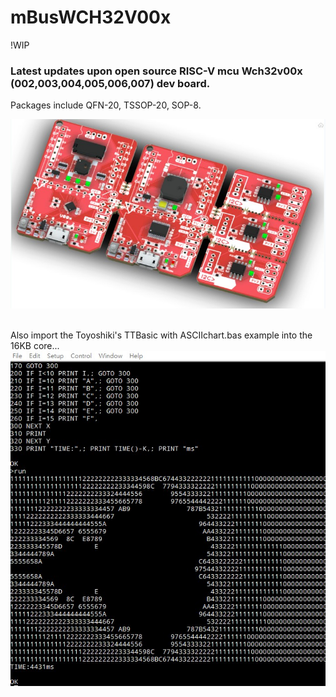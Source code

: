 # mBusWCH32V00x
!WIP

### Latest updates upon open source RISC-V mcu Wch32v00x (002,003,004,005,006,007) dev board.
Packages include QFN-20, TSSOP-20, SOP-8.

<img src="pic/mBusWch32v00x_1008.jpg"> <br>
<br>

Also import the Toyoshiki's TTBasic with ASCIIchart.bas example into the 16KB core... <br>
<img src="pic/TTBASIC_ASCII_V003.jpg">
